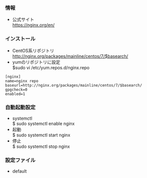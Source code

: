 
### 情報
* 公式サイト  
https://nginx.org/en/



### インストール
* CentOS系リポジトリ  
http://nginx.org/packages/mainline/centos/7/$basearch/
* yumのリポジトリに設定  
$sudo vi /etc/yum.repos.d/nginx.repo
```
[nginx]
name=nginx repo
baseurl=http://nginx.org/packages/mainline/centos/7/$basearch/
gpgcheck=0
enabled=1
```

### 自動起動設定
* systemctl  
$ sudo systemctl enable nginx
* 起動  
$ sudo systemctl start nginx
* 停止  
$ sudo systemctl stop nginx

### 設定ファイル
* default  
